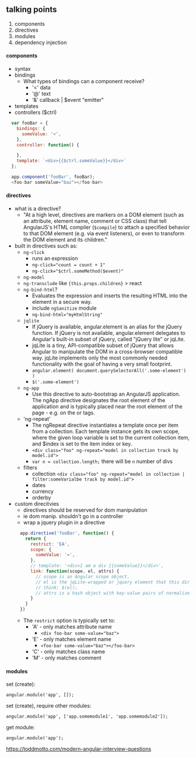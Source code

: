 ## talking points
  1. components
  2. directives
  3. modules
  4. dependency injection


#### components
  * syntax
  * bindings
    * What types of bindings can a component receive?
      + '<' data
      + '@' text
      + '&' callback | $event "emitter"
  * templates
  * controllers ($ctrl)

  ```javascript
    var fooBar = {
      bindings: {
        someValue: '<',
      },
      controller: function() {

      },
      template: `<div>{{$ctrl.someValue}}</div>`
    };

    app.component('fooBar', fooBar);
    <foo-bar someValue="baz"></foo-bar>
  ```


#### directives
  * what is a directive?
    * "At a high level, directives are markers on a DOM element (such as an attribute, element name, comment or CSS class) that tell AngularJS's HTML compiler (`$compile`) to attach a specified behavior to that DOM element (e.g. via event listeners), or even to transform the DOM element and its children."
  * built in directives such as:
    + `ng-click`
      + runs an expression
      + `ng-click="count = count + 1"`
      + `ng-click="$ctrl.someMethod($event)"`
    + `ng-model`
    + `ng-transclude`
      like `{this.props.children}` > react
    + `ng-bind-html`?
      + Evaluates the expression and inserts the resulting HTML into the element in a secure way.
      + include `ngSanitize` module
      + `ng-bind-html="myHtmlString"`
    + `jqlite`
      + If jQuery is available, angular.element is an alias for the jQuery function. If jQuery is not available, angular.element delegates to Angular's built-in subset of jQuery, called "jQuery lite" or jqLite.
      + jqLite is a tiny, API-compatible subset of jQuery that allows Angular to manipulate the DOM in a cross-browser compatible way. jqLite implements only the most commonly needed functionality with the goal of having a very small footprint.
      + `angular.element( document.querySelectorAll('.some-element') )`
      + `$('.some-element')`
    + `ng-app`
        + Use this directive to auto-bootstrap an AngularJS application. The ngApp directive designates the root element of the application and is typically placed near the root element of the page - e.g. on the <body> or <html> tags.
    + 'ng-repeat'
      + The ngRepeat directive instantiates a template once per item from a collection. Each template instance gets its own scope, where the given loop variable is set to the current collection item, and $index is set to the item index or key.
      + `<div class="foo" ng-repeat="model in collection track by model.id">`
      + `var n = collection.length;` there will be `n` number of divs
    + filters
      + collection `<div class="foo" ng-repeat="model in collection | filter:someVarialbe track by model.id">`
      + dates
      + currency
      + orderby
  * custom direcitvies
    + directives should be reserved for dom manipulation
    + ie dom manip. shouldn't go in a controller
    + wrap a jquery plugin in a directive
    ```javascript
      app.directive('fooBar', function() {
        return {
          restrict: 'EA',
          scope: {
            someValue: '=',
          },
          // template: '<div>I am a div {{someValue}}</div>',
          link: function(scope, el, attrs) {
            // scope is an Angular scope object.
            // el is the jqLite-wrapped or jquery element that this directive matches.
            // think: $(el);
            // attrs is a hash object with key-value pairs of normalized attribute names and their corresponding attribute values.
          }
        }
      })
    ```
    * The `restrict` option is typically set to:
      + 'A' - only matches attribute name
        + `<div foo-bar some-value="baz">`
      + 'E' - only matches element name
        + `<foo-bar some-value="baz"></foo-bar>`
      + 'C' - only matches class name
      + 'M' - only matches comment







#### modules
  set (create):

  `angular.module('app', []);`

  set (create), require other modules:

  `angular.module('app', ['app.somemodule1', 'app.somemodule2']);`

  get module:

  `angular.module('app');`





https://toddmotto.com/modern-angular-interview-questions
